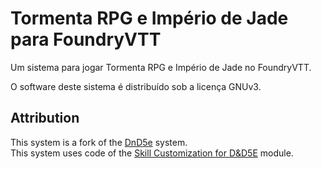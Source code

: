 # Tormenta RPG e Império de Jade para FoundryVTT

Um sistema para jogar Tormenta RPG e Império de Jade no FoundryVTT.

O software deste sistema é distribuído sob a licença GNUv3.

## Attribution

This system is a fork of the [DnD5e](https://gitlab.com/foundrynet/dnd5e) system.  
This system uses code of the [Skill Customization for D&D5E](https://github.com/schultzcole/FVTT-Skill-Customization-5e) module.

